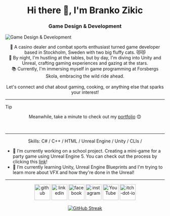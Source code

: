
<h1 align="center">
Hi there 👋, I'm Branko Zikic
</h1>

<h3 align="center">
 Game Design & Development
</h3>

![Game Design & Development](https://media.licdn.com/dms/image/D5616AQHmvddjlgBKXg/profile-displaybackgroundimage-shrink_350_1400/0/1700213842710?e=1726099200&v=beta&t=_dBuncDs5kc2rEjR-6Q63i1sqidmCwdmabowjsprx4E)

<p align="center">
🎲 A casino dealer and combat sports enthusiast turned game developer based in Stockholm, Sweden with two big fluffy cats. 😻😻<br>
🌙 By night, I'm hustling at the tables, but by day, I'm diving into Unity and Unreal, crafting gaming experiences and gazing at the stars.<br>
📚 Currently, I'm immersing myself in game programming at Forsbergs Skola, embracing the wild ride ahead.<br><br>
Let's connect and chat about gaming, cooking, or anything else that sparks your interest!
</p>

***

> [!TIP]
> <p align="center">Meanwhile, take a minute to check out my <a href="https://sites.google.com/view/brankozikic-portfolio">portfolio</a> 😊<br>
</p>
<br>

***

<p align="center">
Skills: C# / C++ / HTML / Unreal Engine / Unity / CLIs /<br>
</p>

- 🔭 I’m currently working on a school project. Creating a mini-game for a party game using Unreal Engine 5. You can check out the process by clicking this [link](https://sites.google.com/view/brankozikic-portfolio/projects/party-tanks-mini-game)!
- 🌱 I’m currently learning Unity, Unreal Engine Blueprints and I'm trying to learn more about VFX and how they're done in the Unreal!

***

<p align="center">
  <a href="https://github.com/ItsBranko"><img src="https://cdn.simpleicons.org/github/cornflowerblue" alt="github" height="50"></a>
  <a href="https://www.linkedin.com/in/branko-zikic-9992762a0/"><img src="https://cdn.simpleicons.org/linkedin/cornflowerblue" alt="linkedin" height="50"></a>
  <a href="https://www.facebook.com/branko.zikic"><img src="https://cdn.simpleicons.org/facebook/cornflowerblue" alt="facebook" height="50"></a>
  <a href="https://www.instagram.com/itsbranko/"><img src="https://cdn.simpleicons.org/instagram/cornflowerblue" alt="instagram" height="50"></a>
  <a href="https://www.youtube.com/@ItsBranko"><img src="https://cdn.simpleicons.org/youtube/cornflowerblue" alt="YouTube" height="50"></a>
  <a href="https://itsbranko.itch.io/"><img src="https://cdn.simpleicons.org/itchdotio/cornflowerblue" alt="itch-dot-io" height="50"></a>
</p>

<p align="center">
  <a href="https://git.io/streak-stats"><img src="https://streak-stats.demolab.com/?user=itsbranko&theme=tokyonight" alt="GitHub Streak"></a>
</p>

